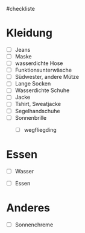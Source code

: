 #checkliste

# Kleidung 
- [ ] Jeans 
- [ ] Maske
- [ ] wasserdichte Hose 
- [ ] Funktionsunterwäsche 
- [ ] Südwester, andere Mütze
- [ ] Lange Socken 
- [ ] Wasserdichte Schuhe 
- [ ] Jacke 
- [ ] Tshirt, Sweatjacke 
- [ ] Segelhandschuhe 
- [ ] Sonnenbrille
	- [ ] wegfliegding


# Essen
- [ ] Wasser 
- [ ] Essen 


# Anderes 

- [ ] Sonnenchreme
